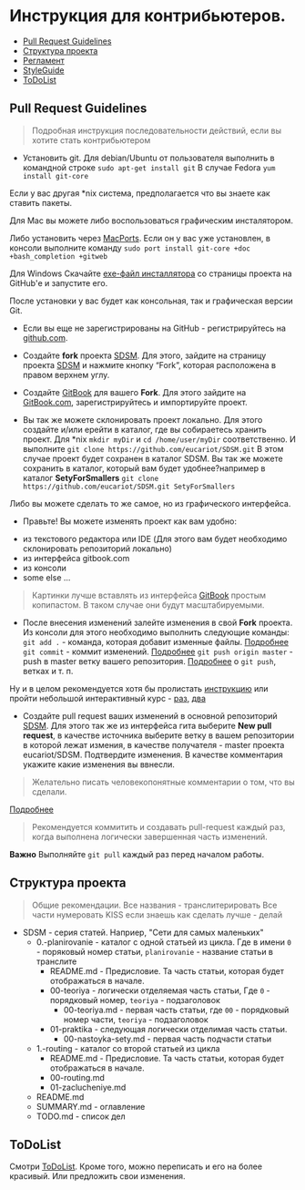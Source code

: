 # Инструкция для контрибьютеров.

- [Pull Request Guidelines](#pull-request-guidelines)
- [Структура проекта](#project-structure)
- [Регламент](#Регламент)
- [StyleGuide](#StyleGuide)
- [ToDoList](#ToDoList)

## Pull Request Guidelines

> Подробная инструкция последовательности действий, если вы хотите стать контрибьютером

* Установить git.
Для debian/Ubuntu от пользователя выполнить в командной строке `sudo apt-get install git`
В случае Fedora `yum install git-core`

Если у вас другая *nix система, предполагается что вы знаете как ставить пакеты. 

Для Mac вы можете либо воспользоваться графическим инсталятором.

Либо установить через [MacPorts](http://www.macports.org). 
Если он у вас уже установлен, в консоли выполните команду `sudo port install git-core +doc +bash_completion +gitweb`

Для Windows
Cкачайте [exe-файл инсталлятора](http://msysgit.github.com/) со страницы проекта на GitHub'е и запустите его.

После установки у вас будет как консольная, так и графическая версии Git.

* Если вы еще не зарегистрированы на GitHub - регистрируйтесь на [github.com](https://github.com/join?source=login).

* Создайте **fork** проекта [SDSM](https://github.com/eucariot/SDSM.git).
Для этого, зайдите на страницу проекта [SDSM](https://github.com/eucariot/SDSM.git) и нажмите кнопку “Fork”, которая расположена в правом верхнем углу.

* Создайте [GitBook](https://gitbook.com) для вашего **Fork**. Для этого зайдите на [GitBook.com](https://gitbook.com), зарегистрируйтесь и импортируйте проект.

* Вы так же можете склонировать проект локально. Для этого создайте и/или ерейти в каталог, где вы собираетесь хранить проект. 
Для *nix `mkdir myDir` и `cd /home/user/myDir` соответственно. И выполните `git clone https://github.com/eucariot/SDSM.git`
В этом случае проект будет сохранен в каталог SDSM.
Вы так же можете сохранить в каталог, который вам будет удобнее?например в каталог **SetyForSmallers** `git clone https://github.com/eucariot/SDSM.git SetyForSmallers`

Либо вы можете сделать то же самое, но из графического интерфейса. 

* Правьте!
Вы можете изменять проект как вам удобно: 
 - из текстового редактора или IDE (Для этого вам будет необходимо склонировать репозиторий локально)
 - из интерфейса gitbook.com
 - из консоли
 - some else ...

> Картинки лучше вставлять из интерфейса [GitBook](https://gitbook.com) простым копипастом. В таком случае они будут масштабируемыми.

* После внесения изменений залейте изменения в свой **Fork** проекта. 
Из консоли для этого необходимо выполнить следующие команды:
`git add .` - команда, которая добавит изменные файлы. [Подробнее](https://git-scm.com/docs/git-add)
`git commit` - коммит изменений. [Подробнее]()
`git push origin master` - push в master ветку вашего репозитория. [Подробнее](https://guides.github.com/introduction/git-handbook/) о `git push`, ветках и т. п. 

Ну и в целом рекомендуется хотя бы пролистать [инструкцию](https://git-scm.com/book/en/v2) или пройти небольшой интерактивный курс - [раз](https://try.github.io/), [два](https://githowto.com/ru)

* Создайте pull request ваших изменений в основной репозиторий [SDSM](https://github.com/eucariot/SDSM.git).
Для этого так же из интерфейса гита выберите **New pull request**, в качестве источника выберите ветку в вашем репозитории в которой лежат измения, в качестве получателя - master проекта eucariot/SDSM. Подтвердите изменения. В качестве комментария укажите какие изменения вы ввнесли. 

> Желательно писать человекопонятные комментарии о том, что вы сделали.

[Подробнее](https://git-scm.com/book/en/v2/Distributed-Git-Contributing-to-a-Project)

> Рекомендуется коммитить и создавать pull-request каждый раз, когда выполнена логически завершенная часть изменений.

**Важно** 
Выполняйте `git pull` каждый раз перед началом работы. 

## Структура проекта

> Общие рекомендации. Все названия - транслитерировать Все части нумеровать KISS если знаешь как сделать лучше - делай

* SDSM - серия статей. Наприер, "Сети для самых маленьких"
  * 0.-planirovanie - каталог с одной статьей из цикла. Где в имени `0` - поряковый номер статьи, `planirovanie` - название статьи в транслите
    * README.md - Предисловие. Та часть статьи, которая будет отображаться в начале. 
    * 00-teoriya - логически отделяемая часть статьи, Где `0` - порядковый номер, `teoriya` - подзаголовок
      * 00-teoriya.md - первая часть статьи, где `00` - порядковый номер части, `teoriya` - подзаголовок
    * 01-praktika - следующая логически отделимая часть статьи.
      * 00-nastoyka-sety.md - первая часть подчасти статьи
  * 1.-routing - каталог со второй статьей из цикла
    * README.md - Предисловие. Та часть статьи, которая будет отображаться в начале. 
    * 00-routing.md 
    * 01-zaclucheniye.md
  * README.md
  * SUMMARY.md - оглавление
  * TODO.md - список дел

## ToDoList

Смотри [ToDoList](./TODO.md). Кроме того, можно переписать и его на более красивый. Или предложить свои изменения.